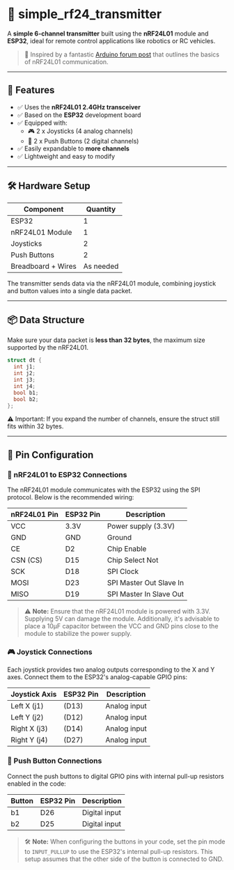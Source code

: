 # 📡 simple_rf24_transmitter

A **simple 6-channel transmitter** built using the **nRF24L01** module and **ESP32**, ideal for remote control applications like robotics or RC vehicles.

> 🔗 Inspired by a fantastic [Arduino forum post](https://forum.arduino.cc/t/simple-nrf24l01-2-4ghz-transceiver-demo/405123/37) that outlines the basics of nRF24L01 communication.

---

## 🚀 Features

- ✅ Uses the **nRF24L01 2.4GHz transceiver**
- ✅ Based on the **ESP32** development board
- ✅ Equipped with:
  - 🎮 2 x Joysticks (4 analog channels)
  - 🔘 2 x Push Buttons (2 digital channels)
- ✅ Easily expandable to **more channels**
- ✅ Lightweight and easy to modify

---

## 🛠️ Hardware Setup

| Component       | Quantity |
|----------------|----------|
| ESP32           | 1        |
| nRF24L01 Module | 1        |
| Joysticks       | 2        |
| Push Buttons    | 2        |
| Breadboard + Wires | As needed |

The transmitter sends data via the nRF24L01 module, combining joystick and button values into a single data packet.

---

## 📦 Data Structure

Make sure your data packet is **less than 32 bytes**, the maximum size supported by the nRF24L01.

```cpp
struct dt {
  int j1;
  int j2;
  int j3;
  int j4;
  bool b1;
  bool b2;
};
```

⚠️ Important: If you expand the number of channels, ensure the struct still fits within 32 bytes.


---

## 🔌 Pin Configuration

### 📡 nRF24L01 to ESP32 Connections

The nRF24L01 module communicates with the ESP32 using the SPI protocol. Below is the recommended wiring:

| nRF24L01 Pin | ESP32 Pin | Description             |
| ------------ | --------- | ----------------------- |
| VCC          | 3.3V      | Power supply (3.3V)     |
| GND          | GND       | Ground                  |
| CE           | D2        | Chip Enable             |
| CSN (CS)     | D15       | Chip Select Not         |
| SCK          | D18       | SPI Clock               |
| MOSI         | D23       | SPI Master Out Slave In |
| MISO         | D19       | SPI Master In Slave Out |

> ⚠️ **Note:** Ensure that the nRF24L01 module is powered with 3.3V. Supplying 5V can damage the module. Additionally, it's advisable to place a 10µF capacitor between the VCC and GND pins close to the module to stabilize the power supply.

### 🎮 Joystick Connections

Each joystick provides two analog outputs corresponding to the X and Y axes. Connect them to the ESP32's analog-capable GPIO pins:

| Joystick Axis | ESP32 Pin | Description  |
| ------------- | --------- | ------------ |
| Left X (j1)   | (D13)  | Analog input |
| Left Y (j2)   | (D12)  | Analog input |
| Right X (j3)  | (D14)  | Analog input |
| Right Y (j4)  | (D27)  | Analog input |

### 🔘 Push Button Connections

Connect the push buttons to digital GPIO pins with internal pull-up resistors enabled in the code:

| Button | ESP32 Pin | Description   |
| ------ | --------- | ------------- |
| b1     | D26       | Digital input |
| b2     | D25       | Digital input |

> 🛠️ **Note:** When configuring the buttons in your code, set the pin mode to `INPUT_PULLUP` to use the ESP32's internal pull-up resistors. This setup assumes that the other side of the button is connected to GND.

